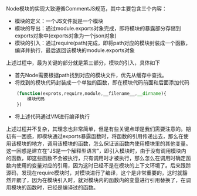 Node模块的实现大致遵循CommentJS规范，其中主要包含三个内容：
- 模块的定义：一个JS文件就是一个模块
- 模块的导出：通过module.exports对象完成，即将模块的暴露部分存储到exports对象中(exports对象为一个json对象)
- 模块的引入：通过require(path)完成，即将path对应的模块封装成一个函数，编译并执行，最后返回该模块的module.exports对象

上述过程中，最为关键的部分就是第三部分，模块的引入，具体如下
- 首先Node需要根据path找到对应的模块文件，优先从缓存中查找。
- 将找到的模块代码封装成一个单独的函数，即在模块代码前面和后面添加代码
```js
    (function(exprots,require,module,__filename__,__dirname){
        模块代码
    })
```
- 将上述代码通过VM进行编译执行

上述过程并不复杂，其理念也非常简单，但是有些关键点却是我们需要注意的。期初有一困惑，即模块通过exports暴露函数时，将函数的引用传递出去，那么在使用该模块的地方，调用该模块的函数，怎么保证该函数内使用模块里的其他变量。这一困惑是建立在“JS是一个解释型语言”，即引入模块时，由于没有调用模块内的函数，即这些函数不会被执行，只有调用时才被执行，那么怎么在调用时确定函数内使用的变量对应的引用，因为这时已经不是在模块的上下文环境了。后来跟踪源码，发现在require模块时，对模块进行了编译，这个是非常重要的，这时就豁然开朗了，因为在模块引入时，就对模块内的函数内的变量进行引用替换了，在调用模块的函数时，已经是编译过的函数。

